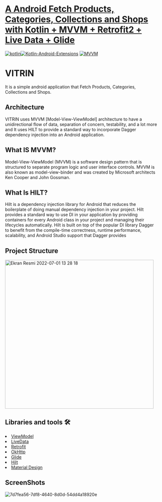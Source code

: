 # [A  Android Fetch Products, Categories, Collections and Shops with Kotlin + MVVM + Retrofit2 + Live Data + Glide](https://github.com/tugceak/VitrinApp)

[![kotlin](https://img.shields.io/badge/Kotlin-1.3.xxx-brightgreen.svg)](https://kotlinlang.org/)[![Kotlin-Android-Extensions](https://img.shields.io/badge/Kotlin--Android--Extensions-plugin-red.svg)](https://kotlinlang.org/docs/tutorials/android-plugin.html) [![MVVM](https://img.shields.io/badge/Clean--Code-MVVM-brightgreen.svg)](https://github.com/googlesamples/android-architecture) 

# VITRIN

It is a simple android application that Fetch Products, Categories, Collections and Shops.



## Architecture
VITRIN uses MVVM [Model-View-ViewModel] architecture to have a unidirectional flow of data, separation of concern, testability, and a lot more and It uses HILT to provide a standard way to incorporate Dagger dependency injection into an Android application.


## What IS MVVM?
Model-View-ViewModel (MVVM) is a software design pattern that is structured to separate program logic and user interface controls. MVVM is also known as model-view-binder and was created by Microsoft architects Ken Cooper and John Gossman.

## What Is HILT?
Hilt is a dependency injection library for Android that reduces the boilerplate of doing manual dependency injection in your project.
Hilt provides a standard way to use DI in your application by providing containers for every Android class in your project and managing their lifecycles automatically. Hilt is built on top of the popular DI library Dagger to benefit from the compile-time correctness, runtime performance, scalability, and Android Studio support that Dagger provides
## Project Structure
<img width="488" alt="Ekran Resmi 2022-07-01 13 28 18" src="https://user-images.githubusercontent.com/103635954/176878142-171d703f-83ad-4ff3-8a8e-340b0d17937d.png">

## Libraries and tools 🛠

<li><a href="https://developer.android.com/topic/libraries/architecture/viewmodel">ViewModel</a></li>
<li><a href="https://developer.android.com/topic/libraries/architecture/livedata">LiveData</a></li>
<li><a href="https://square.github.io/retrofit/">Retrofit</a></li>
<li><a href="https://github.com/square/okhttp">OkHttp</a></li>
<li><a href="https://github.com/bumptech/glide">Glide</a></li>
<li><a href="https://developer.android.com/training/dependency-injection/hilt-android/">Hilt</a></li>
<li><a href="https://material.io/develop/android/docs/getting-started/">Material Design</a></li>



## ScreenShots

![7d7fea56-7df8-4640-8d0d-54dd4a18920e](https://user-images.githubusercontent.com/103635954/176878409-34d623b9-4136-4257-b242-fa21db8ded1f.jpg)

